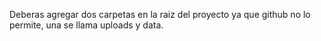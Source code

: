 Deberas agregar dos carpetas en la raiz del proyecto ya que github no lo permite, una se llama uploads y data.
